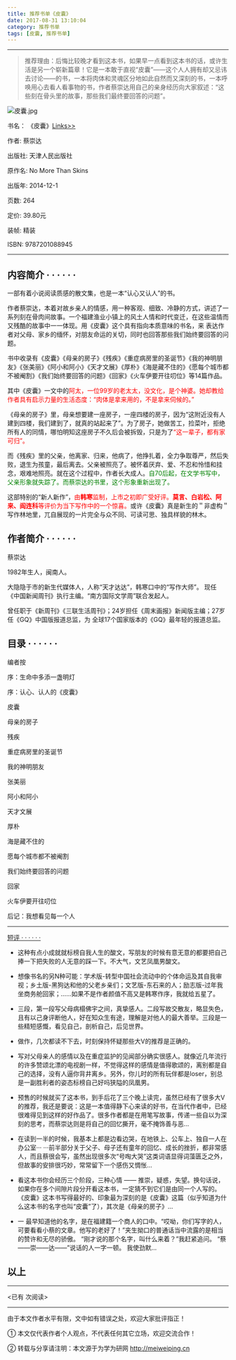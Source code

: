 ```yaml
---
title: 推荐书单《皮囊》
date: 2017-08-31 13:10:04
category: 推荐书单
tags: [皮囊, 推荐书单]
---
```


---

> 推荐理由：后悔比较晚才看到这本书，如果早一点看到这本书的话，或许生活是另一个崭新篇章！它是一本敢于直视“皮囊”——这个人人拥有却又忌讳去讨论——的书，一本将肉体和灵魂区分地如此自然而又深刻的书，一本呼唤用心去看人看事物的书，作者蔡崇达用自己的亲身经历向大家叙述：“这些刻在骨头里的故事，那些我们最终要回答的问题”。


![皮囊.jpg](https://ooo.0o0.ooo/2017/08/31/59a78d99cb5f2.jpg)

<!-- more -->

书名： 《皮囊》[Links>>](https://book.douban.com/subject/26278687/)

作者:  蔡崇达
 
出版社: 天津人民出版社

原作名: No More Than Skins

出版年: 2014-12-1

页数: 264

定价: 39.80元

装帧: 精装

ISBN: 9787201088945

---

## 内容简介  · · · · · · ##
一部有着小说阅读质感的散文集，也是一本“认心又认人”的书。

作者蔡崇达，本着对故乡亲人的情感，用一种客观、细致、冷静的方式，讲述了一系列刻在骨肉间故事。一个福建渔业小镇上的风土人情和时代变迁，在这些温情而又残酷的故事中一一体现。用《皮囊》这个具有指向本质意味的书名，来 表达作者对父母、家乡的缅怀，对朋友命运的关切，同时也回答那些我们始终要回答的问题。

书中收录有《皮囊》《母亲的房子》《残疾》《重症病房里的圣诞节》《我的神明朋友》《张美丽》《阿小和阿小》《天才文展》《厚朴》《海是藏不住的》《愿每个城市都不被阉割》《我们始终要回答的问题》《回家》《火车伊要开往叨位》等14篇作品。

其中《皮囊》一文中的<font color=red>阿太，一位99岁的老太太，没文化，是个神婆。她却教给作者具有启示力量的生活态度：“肉体是拿来用的，不是拿来伺候的。”</font>

《母亲的房子》里，母亲想要建一座房子，一座四楼的房子，因为“这附近没有人建到四楼，我们建到了，就真的站起来了”。为了房子，她做苦工，捡菜叶，拒绝所有人的同情，哪怕明知这座房子不久后会被拆毁，只是为了<font color=red>“这一辈子，都有家可归”。</font>

而《残疾》里的父亲，他离家、归来，他病了，他挣扎着，全力争取尊严，然后失败，退生为孩童，最后离去。父亲被照亮了。被怀着厌弃、爱、不忍和怜惜和挂念，艰难地照亮。就在这个过程中，作者长大成人。<font color=green>自70后起，在文学书写中，父亲形象就失踪了。而蔡崇达的书里，这个形象重新出现了。</font>

这部特别的“新人新作”，<font color=red>由**韩寒**监制，上市之初即广受好评。**莫言、白岩松、阿来、阎连科**等评价为当下写作中的一个惊喜。</font>或许《皮囊》真是新生的＂非虚构＂写作林地里，兀自展现的一片完全与众不同、可读可思、独具样貌的林木。

## 作者简介  · · · · · · ##

蔡崇达

1982年生人，闽南人。

大隐隐于市的新生代媒体人，人称“天才达达”，韩寒口中的“写作大师”。
现任《中国新闻周刊》执行主编。“南方国际文学周”联合发起人。

曾任职于《新周刊》《三联生活周刊》；24岁担任《周末画报》新闻版主编；27岁任《GQ》中国版报道总监，为 全球17个国家版本的《GQ》最年轻的报道总监。

## 目录  · · · · · · ##

编者按

序：生命中多添一盏明灯

序：认心、认人的《皮囊》

皮囊

母亲的房子

残疾

重症病房里的圣诞节

我的神明朋友

张美丽

阿小和阿小

天才文展

厚朴

海是藏不住的

愿每个城市都不被阉割

我们始终要回答的问题

回家

火车伊要开往叨位

后记：我想看见每一个人


---

[短评  · · · · · · ](https://book.douban.com/subject/26278687/comments/)

- 这种有点小成就就标榜自我人生的酸文，写朋友的时候有意无意的都要把自己捧一下把失败的人无意的踩一下。不大气，文艺凤凰男酸文。

- 想像书名的另N种可能：学术版-转型中国社会流动中的个体命运及其自我审视；乡土版-黑狗达和他的父老乡亲们；文艺版-东石来的人；励志版-过年我坐商务舱回家；……如果不是作者颜值不高又是韩寒作序，我就给五星了。

- 三段，第一段写父母病榻佛宇之间，真挚感人。二段写故交散友，略显失色，且有以己身评断他人，好在知众生有途，理解是对他人的最大善举。三段是一些精短感慨，看见自己，剖析自己，后见世界。

- 做作，几次都读不下去，时刻保持怀疑那些大V的推荐是正确的。

- 写对父母亲人的感情以及在重症监护的见闻部分确实很感人。就像近几年流行的许多赞颂北漂的电视剧一样，不觉得这样的感情是值得歌颂的，离别都是自己的选择，没有人逼你背井离乡。另外，你儿时的所有玩伴都是loser，别总是一副胜利者的姿态标榜自己好吗狭隘的凤凰男。

- 预售的时候就买了这本书，到手后花了三个晚上读完，虽然已经有了很多大V的推荐，我还是要说：这是一本值得静下心来读的好书，在当代作者中，已经很难得见到这样的好作品了。很多作者都是在用笔写故事，传递一些自以为深刻的思考，而蔡崇达则是将自己的回忆撕开，毫不掩饰善与恶...

- 在读到一半的时候，我基本上都是边看边哭，在地铁上、公车上、独自一人在办公室··· ···前半部分关于父子、母子还有童年的回忆、成长的挫折，都非常感人，而且蔡很会写，虽然出现很多次“号啕大哭”这类词语显得词藻匮乏之外，但故事的安排很巧妙，常常留下一个感伤又惆怅...

- 看这本书你会经历三个阶段，三种心情 —— 推崇，疑惑，失望。换句话说，如果你在多个间隙片段分开看这本书，一定猜不到它们是由同一个人写的。 《皮囊》这本书写得最好的、印象最为深刻的是《皮囊》这篇（似乎知道为什么这本书的名字也叫“皮囊”了），其次是《母亲的房子》... 

- 一 最早知道他的名字，是在福建籍一个商人的口中。“哎呦，你们写字的人，可要看看小蔡的文章。他写的老好了！”夹生拗口的普通话当中流露的是相当的赞许和无尽的骄傲。 “刚才说的那个名字，叫什么来着？”我赶紧追问。 “蔡——崇——达——”说话的人一字一顿。 我使劲默...


## 以上 ##




---

<span id="busuanzi_container_page_pv">
<已有 <span id="busuanzi_value_page_pv"></span> 次阅读>
</span>

---


由于本文作者水平有限，文中如有错误之处，欢迎大家批评指正！

① 本文仅代表作者个人观点，不代表任何其它立场，欢迎交流合作！

② 转载与分享请注明：本文源于为学为研网 http://meiweiping.cn